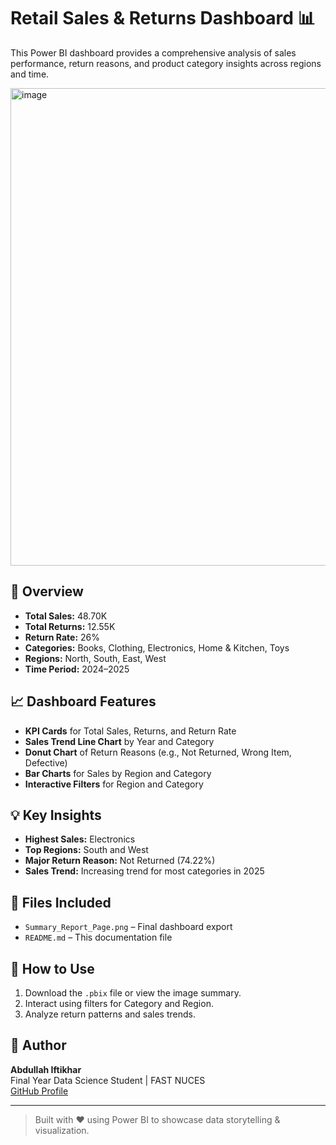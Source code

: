 # Retail Sales & Returns Dashboard 📊

This Power BI dashboard provides a comprehensive analysis of sales performance, return reasons, and product category insights across regions and time.

<img width="1385" height="764" alt="image" src="https://github.com/user-attachments/assets/a785fa72-4893-42f1-8f5e-fcb8dac5ebf9" />


## 📌 Overview
- **Total Sales:** 48.70K
- **Total Returns:** 12.55K
- **Return Rate:** 26%
- **Categories:** Books, Clothing, Electronics, Home & Kitchen, Toys
- **Regions:** North, South, East, West
- **Time Period:** 2024–2025

## 📈 Dashboard Features
- **KPI Cards** for Total Sales, Returns, and Return Rate
- **Sales Trend Line Chart** by Year and Category
- **Donut Chart** of Return Reasons (e.g., Not Returned, Wrong Item, Defective)
- **Bar Charts** for Sales by Region and Category
- **Interactive Filters** for Region and Category

## 💡 Key Insights
- **Highest Sales:** Electronics
- **Top Regions:** South and West
- **Major Return Reason:** Not Returned (74.22%)
- **Sales Trend:** Increasing trend for most categories in 2025

## 🧾 Files Included
- `Summary_Report_Page.png` – Final dashboard export
- `README.md` – This documentation file

## 🚀 How to Use
1. Download the `.pbix` file or view the image summary.
2. Interact using filters for Category and Region.
3. Analyze return patterns and sales trends.

## 📌 Author
**Abdullah Iftikhar**  
Final Year Data Science Student | FAST NUCES  
[GitHub Profile](https://github.com/A-iftikhar02)

---
> Built with ❤️ using Power BI to showcase data storytelling & visualization.
